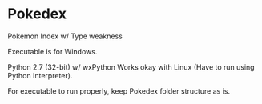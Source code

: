 # Pokedex
Pokemon Index w/ Type weakness

Executable is for Windows.

Python 2.7 (32-bit) w/ wxPython
Works okay with Linux (Have to run using Python Interpreter).

For executable to run properly, keep Pokedex folder structure as is.
